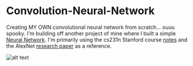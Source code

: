 # Convolution-Neural-Network
Creating MY OWN convolutional neural network from scratch... ouuu spooky. I'm building off another project of mine where I built a simple [Neural Network](https://github.com/AmarJ/NN). I'm primarily using the cs231n Stanford course [notes](http://cs231n.github.io/convolutional-networks/) and the AlexNet [research paper](https://papers.nips.cc/paper/4824-imagenet-classification-with-deep-convolutional-neural-networks.pdf) as a reference.

![alt text](https://www.pyimagesearch.com/wp-content/uploads/2014/06/cnn_architecture.jpg "Convolution")
